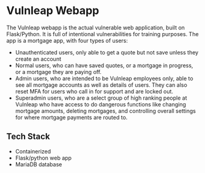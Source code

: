 # Vulnleap Webapp

The Vulnleap webapp is the actual vulnerable web application, built on Flask/Python. It is full of intentional vulnerabilities for training purposes. The app is a mortgage app, with four types of users:

- Unauthenticated users, only able to get a quote but not save unless they create an account
- Normal users, who can have saved quotes, or a mortgage in progress, or a mortgage they are paying off.
- Admin users, who are intended to be Vulnleap employees only, able to see all mortgage accounts as well as details of users. They can also reset MFA for users who call in for support and are locked out.
- Superadmin users, who are a select group of high ranking people at Vulnleap who have access to do dangerous functions like changing mortgage amounts, deleting mortgages, and controlling overall settings for where mortgage payments are routed to.


## Tech Stack
- Containerized
- Flask/python web app
- MariaDB database
